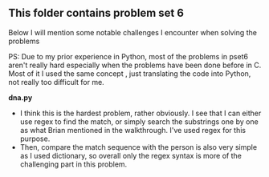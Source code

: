  ## This folder contains problem set 6
Below I will mention some notable challenges I encounter when solving the problems

PS: Due to my prior experience in Python, most of the problems in pset6 aren't really hard
    especially when the problems have been done before in C. Most of it I used the same concept
    , just translating the code into Python, not really too difficult for me.
    
**dna.py**
* I think this is the hardest problem, rather obviously. I see that I can either use regex to find the match, or
  simply search the substrings one by one as what Brian mentioned in the walkthrough. I've used regex for this purpose.
* Then, compare the match sequence with the person is also very simple as I used dictionary, so overall only the regex
  syntax is more of the challenging part in this problem.
